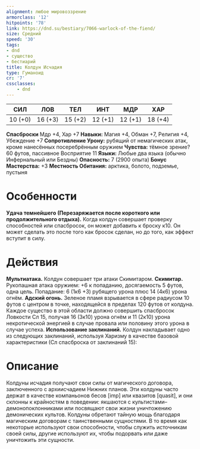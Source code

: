 ```yaml
---
alignment: любое мировоззрение
armorclass: '12'
hitpoints: '78'
link: https://dnd.su/bestiary/7066-warlock-of-the-fiend/
size: Средний
speed: '30'
tags:
- dnd
- существо
- бестиарий
title: Колдун Исчадия
type: Гуманоид
cr: '7'
cssclasses:
    - dnd
---
```



| СИЛ | ЛОВ | ТЕЛ | ИНТ | МДР | ХАР |
|---|---|---|---|---|---|
| 10 (+0) | 16 (+3) | 15 (+2) | 12 (+1) | 12 (+1) | 18 (+4) |
**Спасброски** Мдр +4, Хар +7
**Навыки:** Магия +4, Обман +7, Религия +4, Убеждение +7
**Сопротивление Урону:** рубящий от немагических атак, кроме нанесённых посеребрённым оружием
**Чувства:** тёмное зрение? 60 футов, пассивное Восприятие 11
**Языки:** Любые два языка (обычно Инфернальный или Бездны)
**Опасность:** 7 (2900 опыта)
**Бонус Мастерства:** +3
**Местность Обитания:** арктика, болото, подземье, пустыня


# Особенности
**Удача темнейшего (Перезаряжается после короткого или продолжительного отдыха).** Когда колдун совершает проверку способностей или спасбросок, он может добавить к броску к10. Он может сделать это после того как бросок сделан, но до того, как эффект вступит в силу.


# Действия
**Мультиатака.** Колдун совершает три атаки Скимитаром.
**Скимитар.** Рукопашная атака оружием: +6 к попаданию, досягаемость 5 футов, одна цель. Попадание: 6 (1к6 +3) рубящего урона плюс 14 (4к6) урона огнём.
**Адский огонь.** Зеленое пламя взрывается в сфере радиусом 10 футов с центром в точке, находящейся в пределах 120 футов от колдуна. Каждое существо в этой области должно совершить спасбросок Ловкости Сл 15, получая 16 (3к10) урона огнём и 11 (2к10) урона некротической энергией в случае провала или половину этого урона в случае успеха.
**Использование заклинаний.** Колдун накладывает одно из следующих заклинаний, используя Харизму в качестве базовой характеристики (Сл спасброска от заклинаний 15):


# Описание
Колдуны исчадия получают свои силы от магического договора, заключенного с архиисчадием Нижних планов. Эти колдуны часто держат в качестве компаньонов бесов [imp] или квазитов [quasit], и они склонны к крайностям в поведении: якшаются с культистами–демонопоклонниками или посвящают свои жизни уничтожению демонических культов. Колдуны обретают тайную мощь благодаря магическим договорам с таинственными сущностями. В то время как некоторые используют свои способности, чтобы служить источникам своей силы, другие используют их, чтобы подорвать или даже уничтожить эти сущности.